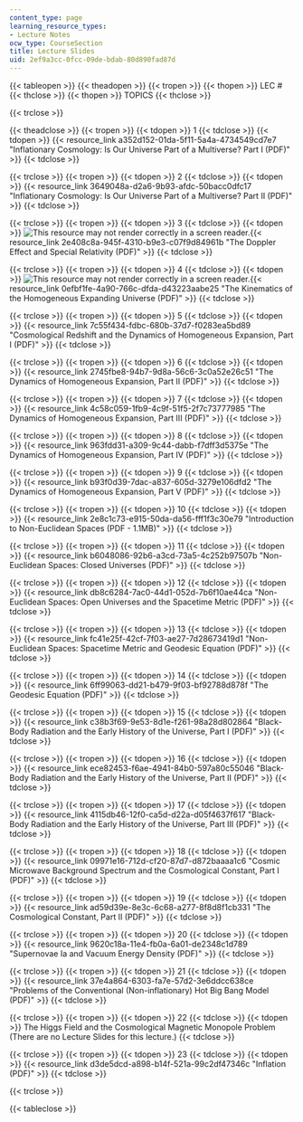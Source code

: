 ```yaml
---
content_type: page
learning_resource_types:
- Lecture Notes
ocw_type: CourseSection
title: Lecture Slides
uid: 2ef9a3cc-0fcc-09de-bdab-80d890fad87d
---
```


{{< tableopen >}}
{{< theadopen >}}
{{< tropen >}}
{{< thopen >}}
LEC #
{{< thclose >}}
{{< thopen >}}
TOPICS
{{< thclose >}}

{{< trclose >}}

{{< theadclose >}}
{{< tropen >}}
{{< tdopen >}}
1
{{< tdclose >}}
{{< tdopen >}}
{{< resource_link a352d152-01da-5f11-5a4a-4734549cd7e7 "Inflationary Cosmology: Is Our Universe Part of a Multiverse? Part I (PDF)" >}}
{{< tdclose >}}

{{< trclose >}}
{{< tropen >}}
{{< tdopen >}}
2
{{< tdclose >}}
{{< tdopen >}}
{{< resource_link 3649048a-d2a6-9b93-afdc-50bacc0dfc17 "Inflationary Cosmology: Is Our Universe Part of a Multiverse? Part II (PDF)" >}}
{{< tdclose >}}

{{< trclose >}}
{{< tropen >}}
{{< tdopen >}}
3
{{< tdclose >}}
{{< tdopen >}}
![This resource may not render correctly in a screen reader.](/images/inacessible.gif){{< resource_link 2e408c8a-945f-4310-b9e3-c07f9d84961b "The Doppler Effect and Special Relativity (PDF)" >}}
{{< tdclose >}}

{{< trclose >}}
{{< tropen >}}
{{< tdopen >}}
4
{{< tdclose >}}
{{< tdopen >}}
![This resource may not render correctly in a screen reader.](/images/inacessible.gif){{< resource_link 0efbf1fe-4a90-766c-dfda-d43223aabe25 "The Kinematics of the Homogeneous Expanding Universe (PDF)" >}}
{{< tdclose >}}

{{< trclose >}}
{{< tropen >}}
{{< tdopen >}}
5
{{< tdclose >}}
{{< tdopen >}}
{{< resource_link 7c55f434-fdbc-680b-37d7-f0283ea5bd89 "Cosmological Redshift and the Dynamics of Homogeneous Expansion, Part I (PDF)" >}}
{{< tdclose >}}

{{< trclose >}}
{{< tropen >}}
{{< tdopen >}}
6
{{< tdclose >}}
{{< tdopen >}}
{{< resource_link 2745fbe8-94b7-9d8a-56c6-3c0a52e26c51 "The Dynamics of Homogeneous Expansion, Part II (PDF)" >}}
{{< tdclose >}}

{{< trclose >}}
{{< tropen >}}
{{< tdopen >}}
7
{{< tdclose >}}
{{< tdopen >}}
{{< resource_link 4c58c059-1fb9-4c9f-51f5-2f7c73777985 "The Dynamics of Homogeneous Expansion, Part III (PDF)" >}}
{{< tdclose >}}

{{< trclose >}}
{{< tropen >}}
{{< tdopen >}}
8
{{< tdclose >}}
{{< tdopen >}}
{{< resource_link 963fdd31-a309-9c44-dabb-f7dff3d5375e "The Dynamics of Homogeneous Expansion, Part IV (PDF)" >}}
{{< tdclose >}}

{{< trclose >}}
{{< tropen >}}
{{< tdopen >}}
9
{{< tdclose >}}
{{< tdopen >}}
{{< resource_link b93f0d39-7dac-a837-605d-3279e106dfd2 "The Dynamics of Homogeneous Expansion, Part V (PDF)" >}}
{{< tdclose >}}

{{< trclose >}}
{{< tropen >}}
{{< tdopen >}}
10
{{< tdclose >}}
{{< tdopen >}}
{{< resource_link 2e8c1c73-e915-50da-da56-fff1f3c30e79 "Introduction to Non-Euclidean Spaces (PDF - 1.1MB)" >}}
{{< tdclose >}}

{{< trclose >}}
{{< tropen >}}
{{< tdopen >}}
11
{{< tdclose >}}
{{< tdopen >}}
{{< resource_link b6048086-92b6-a3cd-73a5-4c252b97507b "Non-Euclidean Spaces: Closed Universes (PDF)" >}}
{{< tdclose >}}

{{< trclose >}}
{{< tropen >}}
{{< tdopen >}}
12
{{< tdclose >}}
{{< tdopen >}}
{{< resource_link db8c6284-7ac0-44d1-052d-7b6f10ae44ca "Non-Euclidean Spaces: Open Universes and the Spacetime Metric (PDF)" >}}
{{< tdclose >}}

{{< trclose >}}
{{< tropen >}}
{{< tdopen >}}
13
{{< tdclose >}}
{{< tdopen >}}
{{< resource_link fc41e25f-42cf-7f03-ae27-7d28673419d1 "Non-Euclidean Spaces: Spacetime Metric and Geodesic Equation (PDF)" >}}
{{< tdclose >}}

{{< trclose >}}
{{< tropen >}}
{{< tdopen >}}
14
{{< tdclose >}}
{{< tdopen >}}
{{< resource_link 6ff99063-dd21-b479-9f03-bf92788d878f "The Geodesic Equation (PDF)" >}}
{{< tdclose >}}

{{< trclose >}}
{{< tropen >}}
{{< tdopen >}}
15
{{< tdclose >}}
{{< tdopen >}}
{{< resource_link c38b3f69-9e53-8d1e-f261-98a28d802864 "Black-Body Radiation and the Early History of the Universe, Part I (PDF)" >}}
{{< tdclose >}}

{{< trclose >}}
{{< tropen >}}
{{< tdopen >}}
16
{{< tdclose >}}
{{< tdopen >}}
{{< resource_link ece82453-f6ae-4941-84b0-597a80c55046 "Black-Body Radiation and the Early History of the Universe, Part II (PDF)" >}}
{{< tdclose >}}

{{< trclose >}}
{{< tropen >}}
{{< tdopen >}}
17
{{< tdclose >}}
{{< tdopen >}}
{{< resource_link 4115db46-12f0-ca5d-d22a-d05f4637f617 "Black-Body Radiation and the Early History of the Universe, Part III (PDF)" >}}
{{< tdclose >}}

{{< trclose >}}
{{< tropen >}}
{{< tdopen >}}
18
{{< tdclose >}}
{{< tdopen >}}
{{< resource_link 09971e16-712d-cf20-87d7-d872baaaa1c6 "Cosmic Microwave Background Spectrum and the Cosmological Constant, Part I (PDF)" >}}
{{< tdclose >}}

{{< trclose >}}
{{< tropen >}}
{{< tdopen >}}
19
{{< tdclose >}}
{{< tdopen >}}
{{< resource_link ad59d39e-8e3c-6c68-a277-8f8d8f1cb331 "The Cosmological Constant, Part II (PDF)" >}}
{{< tdclose >}}

{{< trclose >}}
{{< tropen >}}
{{< tdopen >}}
20
{{< tdclose >}}
{{< tdopen >}}
{{< resource_link 9620c18a-11e4-fb0a-6a01-de2348c1d789 "Supernovae Ia and Vacuum Energy Density (PDF)" >}}
{{< tdclose >}}

{{< trclose >}}
{{< tropen >}}
{{< tdopen >}}
21
{{< tdclose >}}
{{< tdopen >}}
{{< resource_link 37e4a864-6303-fa7e-57d2-3e6ddcc638ce "Problems of the Conventional (Non-inflationary) Hot Big Bang Model (PDF)" >}}
{{< tdclose >}}

{{< trclose >}}
{{< tropen >}}
{{< tdopen >}}
22
{{< tdclose >}}
{{< tdopen >}}
The Higgs Field and the Cosmological Magnetic Monopole Problem (There are no Lecture Slides for this lecture.)
{{< tdclose >}}

{{< trclose >}}
{{< tropen >}}
{{< tdopen >}}
23
{{< tdclose >}}
{{< tdopen >}}
{{< resource_link d3de5dcd-a898-b14f-521a-99c2df47346c "Inflation (PDF)" >}}
{{< tdclose >}}

{{< trclose >}}

{{< tableclose >}}